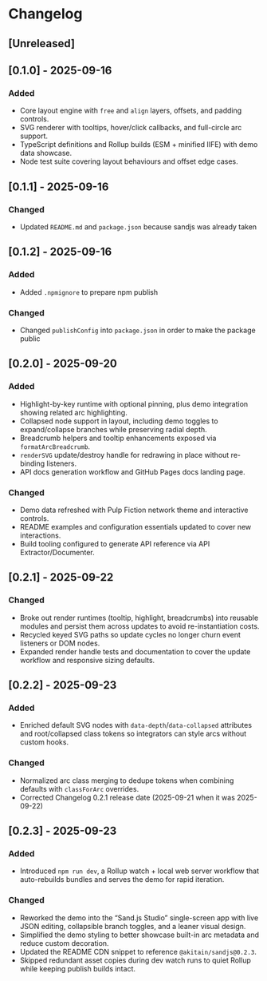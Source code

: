 # Changelog

## [Unreleased]

## [0.1.0] - 2025-09-16

### Added
- Core layout engine with `free` and `align` layers, offsets, and padding controls.
- SVG renderer with tooltips, hover/click callbacks, and full-circle arc support.
- TypeScript definitions and Rollup builds (ESM + minified IIFE) with demo data showcase.
- Node test suite covering layout behaviours and offset edge cases.

## [0.1.1] - 2025-09-16

### Changed
- Updated `README.md` and `package.json` because sandjs was already taken

## [0.1.2] - 2025-09-16

### Added
- Added `.npmignore` to prepare npm publish

### Changed
- Changed `publishConfig` into `package.json` in order to make the package public

## [0.2.0] - 2025-09-20

### Added
- Highlight-by-key runtime with optional pinning, plus demo integration showing related arc highlighting.
- Collapsed node support in layout, including demo toggles to expand/collapse branches while preserving radial depth.
- Breadcrumb helpers and tooltip enhancements exposed via `formatArcBreadcrumb`.
- `renderSVG` update/destroy handle for redrawing in place without re-binding listeners.
- API docs generation workflow and GitHub Pages docs landing page.

### Changed
- Demo data refreshed with Pulp Fiction network theme and interactive controls.
- README examples and configuration essentials updated to cover new interactions.
- Build tooling configured to generate API reference via API Extractor/Documenter.

## [0.2.1] - 2025-09-22

### Changed
- Broke out render runtimes (tooltip, highlight, breadcrumbs) into reusable modules and persist them across updates to avoid re-instantiation costs.
- Recycled keyed SVG paths so update cycles no longer churn event listeners or DOM nodes.
- Expanded render handle tests and documentation to cover the update workflow and responsive sizing defaults.

## [0.2.2] - 2025-09-23

### Added
- Enriched default SVG nodes with `data-depth`/`data-collapsed` attributes and root/collapsed class tokens so integrators can style arcs without custom hooks.

### Changed
- Normalized arc class merging to dedupe tokens when combining defaults with `classForArc` overrides.
- Corrected Changelog 0.2.1 release date (2025-09-21 when it was 2025-09-22)

## [0.2.3] - 2025-09-23

### Added
- Introduced `npm run dev`, a Rollup watch + local web server workflow that auto-rebuilds bundles and serves the demo for rapid iteration.

### Changed
- Reworked the demo into the “Sand.js Studio” single-screen app with live JSON editing, collapsible branch toggles, and a leaner visual design.
- Simplified the demo styling to better showcase built-in arc metadata and reduce custom decoration.
- Updated the README CDN snippet to reference `@akitain/sandjs@0.2.3`.
- Skipped redundant asset copies during dev watch runs to quiet Rollup while keeping publish builds intact.

